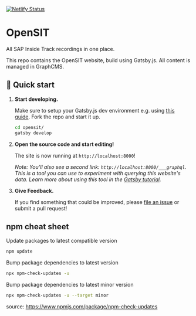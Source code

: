 [![Netlify Status](https://api.netlify.com/api/v1/badges/f6f40728-157f-44b5-9817-3807f6e346f6/deploy-status)](https://app.netlify.com/sites/heuristic-shirley-f2f0d5/deploys)

# OpenSIT

All SAP Inside Track recordings in one place.

This repo contains the OpenSIT website, build using Gatsby.js. All content is managed in GraphCMS.

## 🚀 Quick start

1.  **Start developing.**

    Make sure to setup your Gatsby.js dev environment e.g. using [this guide](https://www.gatsbyjs.com/tutorial/part-zero/).
    Fork the repo and start it up.

    ```sh
    cd opensit/
    gatsby develop
    ```

2.  **Open the source code and start editing!**

    The site is now running at `http://localhost:8000`!
    
    *Note: You'll also see a second link: `http://localhost:8000/___graphql`. This is a tool you can use to experiment with querying this website's data. Learn more about using this tool in the [Gatsby tutorial](https://www.gatsbyjs.org/tutorial/part-five/#introducing-graphiql).*

3. **Give Feedback.**

    If you find something that could be improved, please [file an issue](./issues/new) or submit a pull request!

## npm cheat sheet

Update packages to latest compatible version

```sh
npm update
```

Bump package dependencies to latest version

```sh
npx npm-check-updates -u
```

Bump package dependencies to latest minor version

```sh
npx npm-check-updates -u --target minor
```

source: https://www.npmjs.com/package/npm-check-updates
